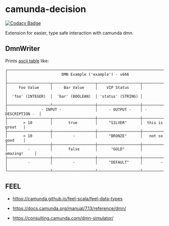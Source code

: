 # camunda-decision

[![Codacy Badge](https://api.codacy.com/project/badge/Grade/e56194c76382443ea1cfa69bc1a8d7e3)](https://app.codacy.com/gh/holunda-io/camunda-decision?utm_source=github.com&utm_medium=referral&utm_content=holunda-io/camunda-decision&utm_campaign=Badge_Grade_Dashboard)

Extension for easier, type safe interaction with camunda dmn.

## DmnWriter

Prints [ascii table](http://www.vandermeer.de/projects/skb/java/asciitable/features.html) like:

```text
┌──────────────────────────────────────────────────────────────────────────────┐
│                        DMN Example ('example') - v666                        │
├───────────────────┬───────────────────┬───────────────────┬──────────────────┤
│     Foo Value     │     Bar Value     │    VIP Status     │                  │
│  'foo' (INTEGER)  │  'bar' (BOOLEAN)  │ 'status' (STRING) │                  │
├───────────────────┴───────────────────┼───────────────────┼──────────────────┤
│               - INPUT -               │     - OUTPUT -    │ - DESCRIPTION -  │
├───────────────────┬───────────────────┼───────────────────┼──────────────────┤
│       > 10        │       true        │     "SILVER"      │  this is great   │
├───────────────────┼───────────────────┼───────────────────┼──────────────────┤
│       < 10        │         -         │     "BRONZE"      │   not so good    │
├───────────────────┼───────────────────┼───────────────────┼──────────────────┤
│         -         │       false       │      "GOLD"       │     amazing!     │
├───────────────────┼───────────────────┼───────────────────┼──────────────────┤
│         -         │         -         │     "DEFAULT"     │        -         │
└───────────────────┴───────────────────┴───────────────────┴──────────────────┘
```

## FEEL

* <https://camunda.github.io/feel-scala/feel-data-types>
* <https://docs.camunda.org/manual/7.13/reference/dmn/>

* <https://consulting.camunda.com/dmn-simulator/>
